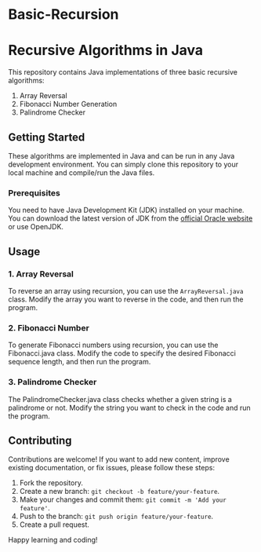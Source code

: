 # Basic-Recursion

# Recursive Algorithms in Java

This repository contains Java implementations of three basic recursive algorithms:

1. Array Reversal
2. Fibonacci Number Generation
3. Palindrome Checker

## Getting Started

These algorithms are implemented in Java and can be run in any Java development environment. You can simply clone this repository to your local machine and compile/run the Java files.

### Prerequisites

You need to have Java Development Kit (JDK) installed on your machine. You can download the latest version of JDK from the [official Oracle website](https://www.oracle.com/java/technologies/javase-downloads.html) or use OpenJDK.

## Usage

### 1. Array Reversal

To reverse an array using recursion, you can use the `ArrayReversal.java` class. Modify the array you want to reverse in the code, and then run the program.

### 2. Fibonacci Number

To generate Fibonacci numbers using recursion, you can use the Fibonacci.java class. Modify the code to specify the desired Fibonacci sequence length, and then run the program.

### 3. Palindrome Checker

The PalindromeChecker.java class checks whether a given string is a palindrome or not. Modify the string you want to check in the code and run the program.

## Contributing

Contributions are welcome! If you want to add new content, improve existing documentation, or fix issues, please follow these steps:

1. Fork the repository.
2. Create a new branch: `git checkout -b feature/your-feature`.
3. Make your changes and commit them: `git commit -m 'Add your feature'`.
4. Push to the branch: `git push origin feature/your-feature`.
5. Create a pull request.


Happy learning and coding!


